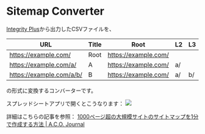 # Sitemap Converter

[Integrity Plus](https://apps.apple.com/jp/app/integrity-plus/id963582854?mt=12)から出力したCSVファイルを、

| URL                      | Title | Root                | L2 | L3 |
| ------------------------ | ----- | -------------------- | ----- | ----- |
| https://example.com/     | Root  | https://example.com/ |       |       |
| https://example.com/a/   | A     | https://example.com/ | a/    |       |
| https://example.com/a/b/ | B     | https://example.com/ | a/    | b/    |

の形式に変換するコンバーターです。

スプレッドシートアプリで開くとこうなります：
![](https://aco-tokyo.com/wp-aco/wp-content/uploads/2019/09/one-minute-sitemap_10.png)

詳細はこちらの記事を参照：
[1000ページ超の大規模サイトのサイトマップを1分で作成する方法 | A.C.O. Journal](https://aco-tokyo.com/journal/one-minute-sitemap/)